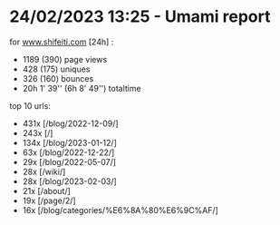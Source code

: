 # 24/02/2023 13:25 - Umami report
for www.shifeiti.com [24h] :

 - 1189 (390) page views
 - 428 (175) uniques
 - 326 (160) bounces
 - 20h 1' 39'' (6h 8' 49'') totaltime


top 10 urls:
 - 431x [/blog/2022-12-09/]
 - 243x [/]
 - 134x [/blog/2023-01-12/]
 - 63x [/blog/2022-12-22/]
 - 29x [/blog/2022-05-07/]
 - 28x [/wiki/]
 - 28x [/blog/2023-02-03/]
 - 21x [/about/]
 - 19x [/page/2/]
 - 16x [/blog/categories/%E6%8A%80%E6%9C%AF/]


